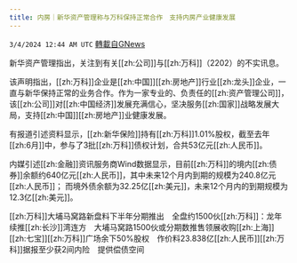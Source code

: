 ```yaml
---
title: 内房｜新华资产管理称与万科保持正常合作　支持内房产业健康发展
---
```

`3/4/2024 12:44 AM UTC` [轉載自GNews](https://gnews.org/articles/2361872)

新华资产管理指出，关注到有关[[zh:公司]]与[[zh:万科]]（2202）的不实讯息。

该声明指出，[[zh:万科]]企业是[[zh:中国]][[zh:房地产]]行业[[zh:龙头]]企业，一直与新华保持正常的业务合作。作为一家专业的、负责任的[[zh:资产管理公司]]，该[[zh:公司]]对[[zh:中国经济]]发展充满信心，坚决服务[[zh:国家]]战略发展大局，支持[[zh:中国]][[zh:房地产]]业健康发展。

有报道引述资料显示，[[zh:新华保险]]持有[[zh:万科]]1.01%股权，截至去年[[zh:6月]]中，参与了3批[[zh:万科]]债权计划，合共53亿元[[zh:人民币]]。

内媒引述[[zh:金融]]资讯服务商Wind数据显示，目前[[zh:万科]]的境内[[zh:债券]]余额约640亿元[[zh:人民币]]，其中未来12个月内到期的规模为240.8亿元[[zh:人民币]]； 而境外债余额为32.25亿[[zh:美元]]，未来12个月内的到期规模为12.3亿[[zh:美元]]。

[[zh:万科]]大埔马窝路新盘料下半年分期推出　全盘约1500伙[[zh:万科]]：龙年续推[[zh:长沙]]湾连方　大埔马窝路1500伙或分期数推售领展收购[[zh:上海]][[zh:七宝]][[zh:万科]]广场余下50%股权　作价料23.838亿[[zh:人民币]][[zh:万科]]据报至少获2间内险　提供偿债空间
